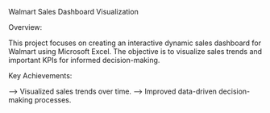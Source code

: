 Walmart Sales Dashboard Visualization

Overview: 

This project focuses on creating an interactive dynamic sales dashboard for Walmart using Microsoft Excel. The objective is to visualize sales trends and important KPIs for informed decision-making.

Key Achievements:

  --> Visualized sales trends over time.
  --> Improved data-driven decision-making processes.
